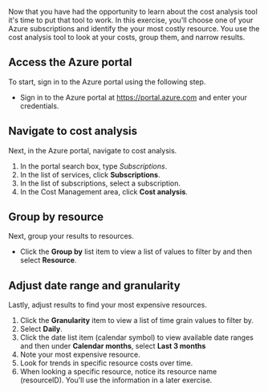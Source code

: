 Now that you have had the opportunity to learn about the cost analysis tool it's time to put that tool to work. In this exercise, you'll choose one of your Azure subscriptions and identify the your most costly resource. You use the cost analysis tool to look at your costs, group them, and narrow results.

## Access the Azure portal

To start, sign in to the Azure portal using the following step.

- Sign in to the Azure portal at https://portal.azure.com and enter your credentials.

## Navigate to cost analysis

Next, in the Azure portal, navigate to cost analysis.

1. In the portal search box, type *Subscriptions*.
1. In the list of services, click **Subscriptions**.
1. In the list of subscriptions, select a subscription.
1. In the Cost Management area, click **Cost analysis**.

## Group by resource

Next, group your results to resources.

- Click the **Group by** list item to view a list of values to filter by and then select **Resource**.

##  Adjust date range and granularity

Lastly, adjust results to find your most expensive resources.

1. Click the **Granularity** item to view a list of time grain values to filter by.
1. Select **Daily**.
1. Click the date list item (calendar symbol) to view available date ranges and then under **Calendar months**, select **Last 3 months**
1. Note your most expensive resource.
1. Look for trends in specific resource costs over time.
1. When looking a specific resource, notice its resource name (resourceID). You'll use the information in a later exercise.
